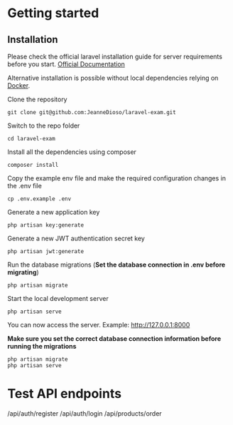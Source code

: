 # Getting started

## Installation

Please check the official laravel installation guide for server requirements before you start. [Official Documentation](https://laravel.com/docs/5.4/installation#installation)

Alternative installation is possible without local dependencies relying on [Docker](#docker). 

Clone the repository

    git clone git@github.com:JeanneDioso/laravel-exam.git

Switch to the repo folder

    cd laravel-exam

Install all the dependencies using composer

    composer install

Copy the example env file and make the required configuration changes in the .env file

    cp .env.example .env

Generate a new application key

    php artisan key:generate

Generate a new JWT authentication secret key

    php artisan jwt:generate

Run the database migrations (**Set the database connection in .env before migrating**)

    php artisan migrate

Start the local development server

    php artisan serve

You can now access the server. Example: http://127.0.0.1:8000
    
**Make sure you set the correct database connection information before running the migrations** 

    php artisan migrate
    php artisan serve
    

# Test API endpoints

   /api/auth/register
   /api/auth/login
   /api/products/order
